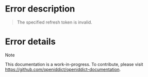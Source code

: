 # Error description

> The specified refresh token is invalid.

# Error details

> [!NOTE]
> This documentation is a work-in-progress. To contribute, please visit https://github.com/openiddict/openiddict-documentation.

